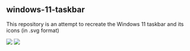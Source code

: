 ## windows-11-taskbar


This repository is an attempt to recreate the Windows 11 taskbar and its icons (in .svg format)


![](https://raw.githubusercontent.com/pronoymukherjeewritescode/windows-11-web/6dcd958d1c8997360ca88c0e8864e9904e2e9191/desktop-onclick.svg)
![](https://github.com/pronoymukherjeewritescode/windows-11-web/blob/main/inspire.png?raw=true)
